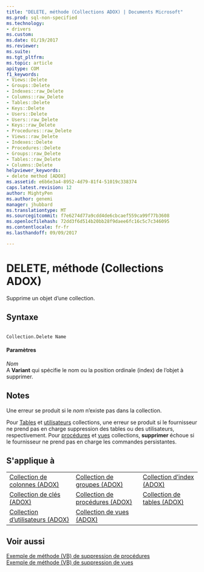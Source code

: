 ```yaml
---
title: "DELETE, méthode (Collections ADOX) | Documents Microsoft"
ms.prod: sql-non-specified
ms.technology:
- drivers
ms.custom: 
ms.date: 01/19/2017
ms.reviewer: 
ms.suite: 
ms.tgt_pltfrm: 
ms.topic: article
apitype: COM
f1_keywords:
- Views::Delete
- Groups::Delete
- Indexes::raw_Delete
- Columns::raw_Delete
- Tables::Delete
- Keys::Delete
- Users::Delete
- Users::raw_Delete
- Keys::raw_Delete
- Procedures::raw_Delete
- Views::raw_Delete
- Indexes::Delete
- Procedures::Delete
- Groups::raw_Delete
- Tables::raw_Delete
- Columns::Delete
helpviewer_keywords:
- delete method [ADOX]
ms.assetid: e6b6e3a4-8952-4d79-81f4-51019c338374
caps.latest.revision: 12
author: MightyPen
ms.author: genemi
manager: jhubbard
ms.translationtype: MT
ms.sourcegitcommit: f7e6274d77a9cdd4de6cbcaef559ca99f77b3608
ms.openlocfilehash: 72dd3f6d514b20bb28f9daee6fc16c5c7c346095
ms.contentlocale: fr-fr
ms.lasthandoff: 09/09/2017

---
```

# <a name="delete-method-adox-collections"></a>DELETE, méthode (Collections ADOX)
Supprime un objet d’une collection.  
  
## <a name="syntax"></a>Syntaxe  
  
```  
  
Collection.Delete Name  
```  
  
#### <a name="parameters"></a>Paramètres  
 *Nom*  
 A **Variant** qui spécifie le nom ou la position ordinale (index) de l’objet à supprimer.  
  
## <a name="remarks"></a>Notes  
 Une erreur se produit si le *nom* n’existe pas dans la collection.  
  
 Pour [Tables](../../../ado/reference/adox-api/tables-collection-adox.md) et [utilisateurs](../../../ado/reference/adox-api/users-collection-adox.md) collections, une erreur se produit si le fournisseur ne prend pas en charge suppression des tables ou des utilisateurs, respectivement. Pour [procédures](../../../ado/reference/adox-api/procedures-collection-adox.md) et [vues](../../../ado/reference/adox-api/views-collection-adox.md) collections, **supprimer** échoue si le fournisseur ne prend pas en charge les commandes persistantes.  
  
## <a name="applies-to"></a>S'applique à  
  
||||  
|-|-|-|  
|[Collection de colonnes (ADOX)](../../../ado/reference/adox-api/columns-collection-adox.md)|[Collection de groupes (ADOX)](../../../ado/reference/adox-api/groups-collection-adox.md)|[Collection d’index (ADOX)](../../../ado/reference/adox-api/indexes-collection-adox.md)|  
|[Collection de clés (ADOX)](../../../ado/reference/adox-api/keys-collection-adox.md)|[Collection de procédures (ADOX)](../../../ado/reference/adox-api/procedures-collection-adox.md)|[Collection de tables (ADOX)](../../../ado/reference/adox-api/tables-collection-adox.md)|  
|[Collection d’utilisateurs (ADOX)](../../../ado/reference/adox-api/users-collection-adox.md)|[Collection de vues (ADOX)](../../../ado/reference/adox-api/views-collection-adox.md)||  
  
## <a name="see-also"></a>Voir aussi  
 [Exemple de méthode (VB) de suppression de procédures](../../../ado/reference/adox-api/procedures-delete-method-example-vb.md)   
 [Exemple de méthode (VB) de suppression de vues](../../../ado/reference/adox-api/views-delete-method-example-vb.md)
